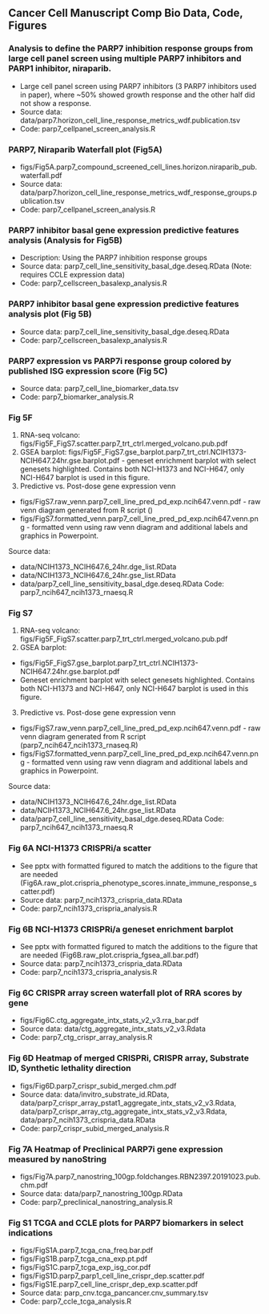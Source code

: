## Cancer Cell Manuscript Comp Bio Data, Code, Figures

### Analysis to define the PARP7 inhibition response groups from large cell panel screen using multiple PARP7 inhibitors and PARP1 inhibitor, niraparib.
*  Large cell panel screen using PARP7 inhibitors (3 PARP7 inhibitors used in paper), where ~50% showed growth response and the other half did not show a response.
*  Source data: data/parp7.horizon_cell_line_response_metrics_wdf.publication.tsv
*  Code: parp7_cellpanel_screen_analysis.R


### PARP7, Niraparib Waterfall plot (Fig5A)
*  figs/Fig5A.parp7_compound_screened_cell_lines.horizon.niraparib_pub.waterfall.pdf
*  Source data: data/parp7.horizon_cell_line_response_metrics_wdf_response_groups.publication.tsv
*  Code: parp7_cellpanel_screen_analysis.R


### PARP7 inhibitor basal gene expression predictive features analysis (Analysis for Fig5B)
*  Description: Using the PARP7 inhibition response groups
*  Source data: parp7_cell_line_sensitivity_basal_dge.deseq.RData (Note: requires CCLE expression data)
*  Code: parp7_cellscreen_basalexp_analysis.R


### PARP7 inhibitor basal gene expression predictive features analysis plot (Fig 5B)
*  Source data: parp7_cell_line_sensitivity_basal_dge.deseq.RData
*  Code: parp7_cellscreen_basalexp_analysis.R


### PARP7 expression vs PARP7i response group colored by published ISG expression score (Fig 5C)
*  Source data: parp7_cell_line_biomarker_data.tsv
*  Code: parp7_biomarker_analysis.R


### Fig 5F
1. RNA-seq volcano: figs/Fig5F_FigS7.scatter.parp7_trt_ctrl.merged_volcano.pub.pdf
2. GSEA barplot: figs/Fig5F_FigS7.gse_barplot.parp7_trt_ctrl.NCIH1373-NCIH647.24hr.gse.barplot.pdf - geneset enrichment barplot with select genesets highlighted. Contains both NCI-H1373 and NCI-H647, only NCI-H647 barplot is used in this figure.
3. Predictive vs. Post-dose gene expression venn
*  figs/FigS7.raw_venn.parp7_cell_line_pred_pd_exp.ncih647.venn.pdf - raw venn diagram generated from R script ()
*  figs/FigS7.formatted_venn.parp7_cell_line_pred_pd_exp.ncih647.venn.png - formatted venn using raw venn diagram and additional labels and graphics in Powerpoint.

Source data:
*  data/NCIH1373_NCIH647.6_24hr.dge_list.RData
*  data/NCIH1373_NCIH647.6_24hr.gse_list.RData
*  data/parp7_cell_line_sensitivity_basal_dge.deseq.RData
Code: parp7_ncih647_ncih1373_rnaesq.R

### Fig S7
1. RNA-seq volcano: figs/Fig5F_FigS7.scatter.parp7_trt_ctrl.merged_volcano.pub.pdf
2. GSEA barplot:
*  figs/Fig5F_FigS7.gse_barplot.parp7_trt_ctrl.NCIH1373-NCIH647.24hr.gse.barplot.pdf
*  Geneset enrichment barplot with select genesets highlighted. Contains both NCI-H1373 and NCI-H647, only NCI-H647 barplot is used in this figure.
3. Predictive vs. Post-dose gene expression venn
*  figs/FigS7.raw_venn.parp7_cell_line_pred_pd_exp.ncih647.venn.pdf - raw venn diagram generated from R script (parp7_ncih647_ncih1373_rnaseq.R)
*  figs/FigS7.formatted_venn.parp7_cell_line_pred_pd_exp.ncih647.venn.png - formatted venn using raw venn diagram and additional labels and graphics in Powerpoint.

Source data:
*  data/NCIH1373_NCIH647.6_24hr.dge_list.RData
*  data/NCIH1373_NCIH647.6_24hr.gse_list.RData
*  data/parp7_cell_line_sensitivity_basal_dge.deseq.RData
Code: parp7_ncih647_ncih1373_rnaesq.R

### Fig 6A NCI-H1373 CRISPRi/a scatter
*  See pptx with formatted figured to match the additions to the figure that are needed (Fig6A.raw_plot.crispria_phenotype_scores.innate_immune_response_scatter.pdf)
*  Source data: parp7_ncih1373_crispria_data.RData
*  Code: parp7_ncih1373_crispria_analysis.R

### Fig 6B NCI-H1373 CRISPRi/a geneset enrichment barplot
*  See pptx with formatted figured to match the additions to the figure that are needed (Fig6B.raw_plot.crispria_fgsea_all.bar.pdf)
*  Source data: parp7_ncih1373_crispria_data.RData
*  Code: parp7_ncih1373_crispria_analysis.R

### Fig 6C CRISPR array screen waterfall plot of RRA scores by gene
*  figs/Fig6C.ctg_aggregate_intx_stats_v2_v3.rra_bar.pdf
*  Source data: data/ctg_aggregate_intx_stats_v2_v3.Rdata
*  Code: parp7_ctg_crispr_array_analysis.R

### Fig 6D Heatmap of merged CRISPRi, CRISPR array, Substrate ID, Synthetic lethality direction
*  figs/Fig6D.parp7_crispr_subid_merged.chm.pdf
*  Source data: data/invitro_substrate_id.RData, data/parp7_crispr_array_pstat1_aggregate_intx_stats_v2_v3.Rdata, data/parp7_crispr_array_ctg_aggregate_intx_stats_v2_v3.Rdata, data/parp7_ncih1373_crispria_data.RData
*  Code: parp7_crispr_subid_merged_analysis.R

### Fig 7A Heatmap of Preclinical PARP7i gene expression measured by nanoString
*  figs/Fig7A.parp7_nanostring_100gp.foldchanges.RBN2397.20191023.pub.chm.pdf
*  Source data: data/parp7_nanostring_100gp.RData
*  Code: parp7_preclinical_nanostring_analysis.R

### Fig S1 TCGA and CCLE plots for PARP7 biomarkers in select indications
*  figs/FigS1A.parp7_tcga_cna_freq.bar.pdf
*  figs/FigS1B.parp7_tcga_cna_exp.pt.pdf
*  figs/FigS1C.parp7_tcga_exp_isg_cor.pdf
*  figs/FigS1D.parp7_parp1_cell_line_crispr_dep.scatter.pdf
*  figs/FigS1E.parp7_cell_line_crispr_dep_exp.scatter.pdf
*  Source data: parp_cnv.tcga_pancancer.cnv_summary.tsv
*  Code: parp7_ccle_tcga_analysis.R
